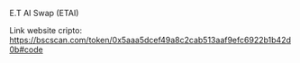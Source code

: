E.T AI Swap (ETAI)

Link website cripto: https://bscscan.com/token/0x5aaa5dcef49a8c2cab513aaf9efc6922b1b42d0b#code
